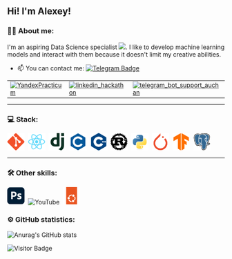 <!--  
![header](https://capsule-render.vercel.app/api?type=waving&color=gradient&height=256&section=header&text=Hello%20World!&fontSize=75&animation=fadeIn&fontAlignY=38&desc=Welcome%20to%20my%20GitHub%20profile!&descAlignY=51&descAlign=59)
-->
## Hi! I'm Alexey!

### :man_technologist: About me:

I'm an aspiring Data Science specialist <img src="https://media.giphy.com/media/WUlplcMpOCEmTGBtBW/giphy.gif" width="30px">. I like to develop machine learning models and interact with them because it doesn't limit my creative abilities.

- :mailbox: You can contact me: [![Telegram Badge](https://img.shields.io/badge/-RedAlexDad-blue?style=flat&logo=Telegram&logoColor=white)](https://t.me/RedAlexDad)

<table>
  <tr>
    <td>
      <a href="https://github.com/RedAlexDad/YandexPracticum">
        <img src="https://github-readme-stats.vercel.app/api/pin/?username=RedAlexDad&repo=YandexPracticum" alt="YandexPracticum">
      </a>
    </td>
    <td>
      <a href="https://github.com/RedAlexDad/linkedin_hackathon">
        <img src="https://github-readme-stats.vercel.app/api/pin/?username=RedAlexDad&repo=linkedin_hackathon" alt="linkedin_hackathon">
      </a>
    </td>
    <td>
      <a href="https://github.com/RedAlexDad/telegram_bot_support_auchan">
        <img src="https://github-readme-stats.vercel.app/api/pin/?username=RedAlexDad&repo=telegram_bot_support_auchan" alt="telegram_bot_support_auchan">
      </a>
    </td>
  </tr>
</table>

---

### 💻 Stack:

<div>
  <!-- INFRASTRUCTURE -->
  <img src="https://github.com/devicons/devicon/blob/master/icons/git/git-original.svg" title="GIT" alt="GIT" width="40" height="40"/>&nbsp;
  <!-- FRONTEND -->
  <img src="https://github.com/devicons/devicon/blob/master/icons/react/react-original.svg" title="Reactjs" alt="Reactjs" width="40" height="40"/>&nbsp
<!--   <img src="https://github.com/devicons/devicon/blob/master/icons/nodejs/nodejs-original.svg" title="nodejs" alt="nodejs" width="40" height="40"/>&nbsp -->
<!--   <img src="https://github.com/devicons/devicon/blob/master/icons/html5/html5-original.svg" title="html5" alt="html5" width="40" height="40"/>&nbsp; -->
<!--   <img src="https://github.com/devicons/devicon/blob/master/icons/typescript/typescript-original.svg" title="typescript" alt="typescript" width="40" height="40"/>&nbsp; -->
<!--   <img src="https://github.com/devicons/devicon/blob/master/icons/css3/css3-original.svg" title="css" alt="css" width="40" height="40"/>&nbsp; -->
<!--   <img src="https://github.com/devicons/devicon/blob/master/icons/javascript/javascript-original.svg" title="javascript" alt="javascript" width="40" height="40"/>&nbsp; -->
<!--   <img src="https://github.com/devicons/devicon/blob/master/icons/sass/sass-original.svg" title="sass/scss" alt="sass/scss" width="40" height="40"/>&nbsp; -->
  <!-- BACKEND -->
  <img src="https://github.com/devicons/devicon/blob/master/icons/django/django-plain.svg" title="Django" alt="Django" width="40" height="40"/>&nbsp
<!--   <img src="https://github.com/devicons/devicon/blob/master/icons/express/express-original.svg" title="express" alt="express" width="40" height="40"/>&nbsp -->
<!--   <img src="https://github.com/devicons/devicon/blob/master/icons/mongodb/mongodb-original.svg" title="mongodb" alt="mongodb" width="40" height="40"/>&nbsp -->
<!--   <img src="https://github.com/devicons/devicon/blob/master/icons/redux/redux-original.svg" title="redux" alt="redux" width="40" height="40"/>&nbsp; -->
  <!-- LANGUAGE -->
  <img src="https://github.com/devicons/devicon/blob/master/icons/c/c-plain.svg" title="C" alt="C" width="40" height="40"/>&nbsp;
  <img src="https://github.com/devicons/devicon/blob/master/icons/cplusplus/cplusplus-plain.svg" title="Cplusplus" alt="Cplusplus" width="40" height="40"/>&nbsp;
  <img src="https://github.com/devicons/devicon/blob/master/icons/rust/rust-original.svg" title="Rust" alt="Rust" width="40" height="40"/>&nbsp;
  <!-- DATA SCIENCE -->
<!--   <img src="https://github.com/devicons/devicon/blob/master/icons/pandas/pandas-original.svg" title="Pandas" alt="Pandas" width="40" height="40"/>&nbsp; -->
  <img src="https://github.com/devicons/devicon/blob/master/icons/python/python-original.svg" title="Python" alt="Python" width="40" height="40"/>&nbsp;
  <img src="https://github.com/devicons/devicon/blob/master/icons/pytorch/pytorch-original.svg" title="PyTorch" alt="PyTorch" width="40" height="40"/>&nbsp;
  <img src="https://github.com/devicons/devicon/blob/master/icons/tensorflow/tensorflow-original.svg" title="TensorFlow" alt="TensorFlow" width="40" height="40"/>&nbsp;
  <!-- DATABASE -->
  <img src="https://github.com/devicons/devicon/blob/master/icons/postgresql/postgresql-original.svg" title="PostgreSQL" alt="PostgreSQL" width="40" height="40"/>&nbsp;
</div>

---

### 🛠 Other skills:

<div>
  <img src="https://github.com/devicons/devicon/blob/master/icons/photoshop/photoshop-plain.svg" title="photoshop" alt="photoshop" width="40" height="40"/>&nbsp;
  <img src="https://upload.wikimedia.org/wikipedia/commons/9/9e/YouTube_Logo_%282013-2017%29.svg" title="YouTube" alt="YouTube" width="40" height="40"/>&nbsp;
  <img src="https://github.com/devicons/devicon/blob/master/icons/ubuntu/ubuntu-plain.svg" title="Ubuntu" alt="Ubuntu" width="40" height="40"/>&nbsp;
</div>

<!---

!-- ### 💻 Пройденные курсы:

| Курсы                                                           | Дата              |
| ----------------------------------------------------------------| :---------------: |
| https://practicum.yandex.ru/Специалист по Data Science          | 10/2022 - 06/2023 |

--- -->

### ⚙️ GitHub statistics:
<!-- 
<img align="left" src="http://github-readme-streak-stats.herokuapp.com?user=RedAlexDad&theme=dark&background=000000" alt="webDev's Github stats" />
-->
![Anurag's GitHub stats](https://github-readme-stats.vercel.app/api?username=RedAlexDad&show_icons=true&theme=radical)

<!--

<table>
  <tr>
    <td>
      <img align="left" src="http://github-readme-streak-stats.herokuapp.com?user=RedAlexDad&theme=dark&background=000000" alt="webDev's Github stats" />
    </td>
    <td>
      <img height="195px" align="right" alt="webDev's Github Languages" src="https://github-readme-stats-sigma-five.vercel.app/api/top-langs/?username=RedAlexDad&layout=compact&theme=vision-friendly-dark" />
    </td>
  </tr>
</table>

-->

![Visitor Badge](https://visitor-badge.laobi.icu/badge?page_id=RedAlexDad)
